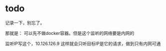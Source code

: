 # todo 

记录一下，别忘了。

那就是： 可以先不做docker容器。但是这个监听的网络要是内网的


监听IP写这个，10.126.126.9
这样就会只听目标IP是它的请求，做到只有内网可通